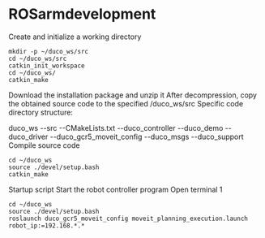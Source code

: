 # ROSarmdevelopment
Create and initialize a working directory
```
mkdir -p ~/duco_ws/src
cd ~/duco_ws/src
catkin_init_workspace
cd ~/duco_ws/
catkin_make
```
Download the installation package and unzip it
After decompression, copy the obtained source code to the specified /duco_ws/src
Specific code directory structure:

duco_ws
      --src
             --CMakeLists.txt
             --duco_controller
             --duco_demo
             --duco_driver
             --duco_gcr5_moveit_config
             --duco_msgs
             --duco_support
Compile source code
   ```
cd ~/duco_ws
source ./devel/setup.bash
catkin_make
   ```

Startup script
Start the robot controller program
Open terminal 1
```
cd ~/duco_ws
source ./devel/setup.bash
roslaunch duco_gcr5_moveit_config moveit_planning_execution.launch robot_ip:=192.168.*.* 
```

